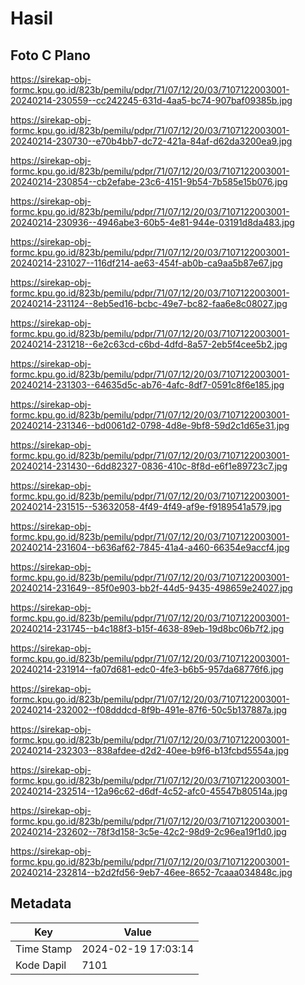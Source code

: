 # Hasil

## Foto C Plano

https://sirekap-obj-formc.kpu.go.id/823b/pemilu/pdpr/71/07/12/20/03/7107122003001-20240214-230559--cc242245-631d-4aa5-bc74-907baf09385b.jpg

https://sirekap-obj-formc.kpu.go.id/823b/pemilu/pdpr/71/07/12/20/03/7107122003001-20240214-230730--e70b4bb7-dc72-421a-84af-d62da3200ea9.jpg

https://sirekap-obj-formc.kpu.go.id/823b/pemilu/pdpr/71/07/12/20/03/7107122003001-20240214-230854--cb2efabe-23c6-4151-9b54-7b585e15b076.jpg

https://sirekap-obj-formc.kpu.go.id/823b/pemilu/pdpr/71/07/12/20/03/7107122003001-20240214-230936--4946abe3-60b5-4e81-944e-03191d8da483.jpg

https://sirekap-obj-formc.kpu.go.id/823b/pemilu/pdpr/71/07/12/20/03/7107122003001-20240214-231027--116df214-ae63-454f-ab0b-ca9aa5b87e67.jpg

https://sirekap-obj-formc.kpu.go.id/823b/pemilu/pdpr/71/07/12/20/03/7107122003001-20240214-231124--8eb5ed16-bcbc-49e7-bc82-faa6e8c08027.jpg

https://sirekap-obj-formc.kpu.go.id/823b/pemilu/pdpr/71/07/12/20/03/7107122003001-20240214-231218--6e2c63cd-c6bd-4dfd-8a57-2eb5f4cee5b2.jpg

https://sirekap-obj-formc.kpu.go.id/823b/pemilu/pdpr/71/07/12/20/03/7107122003001-20240214-231303--64635d5c-ab76-4afc-8df7-0591c8f6e185.jpg

https://sirekap-obj-formc.kpu.go.id/823b/pemilu/pdpr/71/07/12/20/03/7107122003001-20240214-231346--bd0061d2-0798-4d8e-9bf8-59d2c1d65e31.jpg

https://sirekap-obj-formc.kpu.go.id/823b/pemilu/pdpr/71/07/12/20/03/7107122003001-20240214-231430--6dd82327-0836-410c-8f8d-e6f1e89723c7.jpg

https://sirekap-obj-formc.kpu.go.id/823b/pemilu/pdpr/71/07/12/20/03/7107122003001-20240214-231515--53632058-4f49-4f49-af9e-f9189541a579.jpg

https://sirekap-obj-formc.kpu.go.id/823b/pemilu/pdpr/71/07/12/20/03/7107122003001-20240214-231604--b636af62-7845-41a4-a460-66354e9accf4.jpg

https://sirekap-obj-formc.kpu.go.id/823b/pemilu/pdpr/71/07/12/20/03/7107122003001-20240214-231649--85f0e903-bb2f-44d5-9435-498659e24027.jpg

https://sirekap-obj-formc.kpu.go.id/823b/pemilu/pdpr/71/07/12/20/03/7107122003001-20240214-231745--b4c188f3-b15f-4638-89eb-19d8bc06b7f2.jpg

https://sirekap-obj-formc.kpu.go.id/823b/pemilu/pdpr/71/07/12/20/03/7107122003001-20240214-231914--fa07d681-edc0-4fe3-b6b5-957da68776f6.jpg

https://sirekap-obj-formc.kpu.go.id/823b/pemilu/pdpr/71/07/12/20/03/7107122003001-20240214-232002--f08dddcd-8f9b-491e-87f6-50c5b137887a.jpg

https://sirekap-obj-formc.kpu.go.id/823b/pemilu/pdpr/71/07/12/20/03/7107122003001-20240214-232303--838afdee-d2d2-40ee-b9f6-b13fcbd5554a.jpg

https://sirekap-obj-formc.kpu.go.id/823b/pemilu/pdpr/71/07/12/20/03/7107122003001-20240214-232514--12a96c62-d6df-4c52-afc0-45547b80514a.jpg

https://sirekap-obj-formc.kpu.go.id/823b/pemilu/pdpr/71/07/12/20/03/7107122003001-20240214-232602--78f3d158-3c5e-42c2-98d9-2c96ea19f1d0.jpg

https://sirekap-obj-formc.kpu.go.id/823b/pemilu/pdpr/71/07/12/20/03/7107122003001-20240214-232814--b2d2fd56-9eb7-46ee-8652-7caaa034848c.jpg


## Metadata

| Key        | Value               |
| ---------- | ------------------- |
| Time Stamp | 2024-02-19 17:03:14 |
| Kode Dapil | 7101                |



